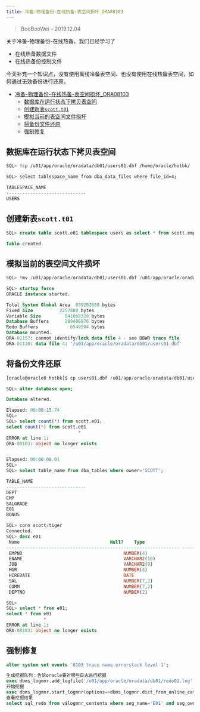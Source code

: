 ```yaml
---
title: 冷备-物理备份-在线热备-表空间损坏_ORA08103
---
```


> BooBooWei - 2019.12.04

关于冷备-物理备份-在线热备，我们已经学习了

- 在线热备数据文件
- 在线热备份控制文件

今天补充一个知识点，没有使用离线冷备表空间、也没有使用在线热备表空间，如何通过无效备份进行还原。

<!-- TOC depthFrom:1 depthTo:6 withLinks:1 updateOnSave:1 orderedList:0 -->

- [冷备-物理备份-在线热备-表空间损坏\_ORA08103](#冷备-物理备份-在线热备-表空间损坏ora08103)
  - [数据库在运行状态下拷贝表空间](#数据库在运行状态下拷贝表空间)
  - [创建新表`scott.t01`](#创建新表scottt01)
  - [模拟当前的表空间文件损坏](#模拟当前的表空间文件损坏)
  - [将备份文件还原](#将备份文件还原)
  - [强制修复](#强制修复)

<!-- /TOC -->

## 数据库在运行状态下拷贝表空间

```bash
SQL> !cp /u01/app/oracle/oradata/db01/users01.dbf /home/oracle/hotbk/

SQL> select tablespace_name from dba_data_files where file_id=4;

TABLESPACE_NAME
------------------------------
USERS
```

## 创建新表`scott.t01`

```sql
SQL> create table scott.e01 tablespace users as select * from scott.emp;

Table created.
```

## 模拟当前的表空间文件损坏

```sql
SQL> !mv /u01/app/oracle/oradata/db01/users01.dbf /u01/app/oracle/oradata/db01/users01.dbf.old

SQL> startup force
ORACLE instance started.

Total System Global Area  839282688 bytes
Fixed Size		    2257880 bytes
Variable Size		  541068328 bytes
Database Buffers	  289406976 bytes
Redo Buffers		    6549504 bytes
Database mounted.
ORA-01157: cannot identify/lock data file 4 - see DBWR trace file
ORA-01110: data file 4: '/u01/app/oracle/oradata/db01/users01.dbf'
```

## 将备份文件还原

```sql
[oracle@oracle0 hotbk]$ cp users01.dbf /u01/app/oracle/oradata/db01/users01.dbf

SQL> alter database open;

Database altered.

Elapsed: 00:00:15.74
SQL>
SQL> select count(*) from scott.e01;
select count(*) from scott.e01
                           *
ERROR at line 1:
ORA-08103: object no longer exists


Elapsed: 00:00:00.01
SQL>
SQL> select table_name from dba_tables where owner='SCOTT';

TABLE_NAME
------------------------------
DEPT
EMP
SALGRADE
E01
BONUS

SQL> conn scott/tiger
Connected.
SQL> desc e01
 Name								   Null?    Type
----------------------------------------------------------------- -------- --------------------------------------------
 EMPNO									    NUMBER(4)
 ENAME									    VARCHAR2(10)
 JOB									    VARCHAR2(9)
 MGR									    NUMBER(4)
 HIREDATE								    DATE
 SAL									    NUMBER(7,2)
 COMM									    NUMBER(7,2)
 DEPTNO 								    NUMBER(2)

SQL>
SQL> select * from e01;
select * from e01
              *
ERROR at line 1:
ORA-08103: object no longer exists
```

## 强制修复

```sql
alter system set events '8103 trace name errorstack level 1';

生成挖掘队列：告诉oracle要对哪些日志进行挖掘
exec dbms_logmnr.add_logfile('/u01/app/oracle/oradata/db01/redo02.log',dbms_logmnr.new);
开始挖掘
exec dbms_logmnr.start_logmnr(options=>dbms_logmnr.dict_from_online_catalog);
查看挖掘结果
select sql_redo from v$logmnr_contents where seg_name='E01' and seg_owner='SCOTT';
```
